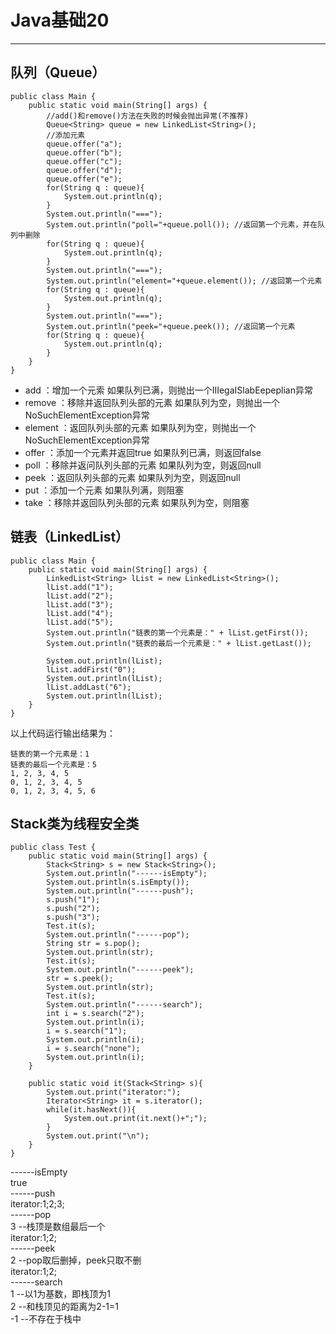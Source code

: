 # Java基础20  
<hr>     
  
## 队列（Queue）  
   
	public class Main {
    	public static void main(String[] args) {
    	    //add()和remove()方法在失败的时候会抛出异常(不推荐)
    	    Queue<String> queue = new LinkedList<String>();
    	    //添加元素
    	    queue.offer("a");
    	    queue.offer("b");
    	    queue.offer("c");
    	    queue.offer("d");
    	    queue.offer("e");
    	    for(String q : queue){
    	        System.out.println(q);
    	    }
    	    System.out.println("===");
    	    System.out.println("poll="+queue.poll()); //返回第一个元素，并在队列中删除
    	    for(String q : queue){
    	        System.out.println(q);
    	    }
    	    System.out.println("===");
    	    System.out.println("element="+queue.element()); //返回第一个元素 
    	    for(String q : queue){
    	        System.out.println(q);
    	    }
    	    System.out.println("===");
    	    System.out.println("peek="+queue.peek()); //返回第一个元素 
    	    for(String q : queue){
    	        System.out.println(q);
        	}
    	}
	}   
  
* add		：增加一个元索					如果队列已满，则抛出一个IIIegaISlabEepeplian异常
* remove	：移除并返回队列头部的元素		如果队列为空，则抛出一个NoSuchElementException异常
* element	：返回队列头部的元素				如果队列为空，则抛出一个NoSuchElementException异常
* offer		：添加一个元素并返回true			如果队列已满，则返回false
* poll		：移除并返问队列头部的元素		如果队列为空，则返回null
* peek		：返回队列头部的元素				如果队列为空，则返回null
* put		：添加一个元素					如果队列满，则阻塞
* take		：移除并返回队列头部的元素		如果队列为空，则阻塞  
  
## 链表（LinkedList）   
  
	public class Main {
    	public static void main(String[] args) {
    	    LinkedList<String> lList = new LinkedList<String>();
    	    lList.add("1");
    	    lList.add("2");
        	lList.add("3");
    	    lList.add("4");
    	    lList.add("5");
    	    System.out.println("链表的第一个元素是：" + lList.getFirst());
    	    System.out.println("链表的最后一个元素是：" + lList.getLast());

        	System.out.println(lList);
        	lList.addFirst("0");
        	System.out.println(lList);
        	lList.addLast("6");
        	System.out.println(lList);
    	}
	}    
  
  
以上代码运行输出结果为：

	链表的第一个元素是：1
	链表的最后一个元素是：5
	1, 2, 3, 4, 5
	0, 1, 2, 3, 4, 5
	0, 1, 2, 3, 4, 5, 6   
   
## Stack类为线程安全类   
  
	public class Test {  
    	public static void main(String[] args) {  
        	Stack<String> s = new Stack<String>();  
        	System.out.println("------isEmpty");  
        	System.out.println(s.isEmpty());  
        	System.out.println("------push");  
        	s.push("1");  
        	s.push("2");  
        	s.push("3");  
        	Test.it(s);  
        	System.out.println("------pop");  
        	String str = s.pop();  
        	System.out.println(str);  
        	Test.it(s);  
        	System.out.println("------peek");  
        	str = s.peek();  
        	System.out.println(str);  
        	Test.it(s);  
        	System.out.println("------search");  
        	int i = s.search("2");  
        	System.out.println(i);  
        	i = s.search("1");  
        	System.out.println(i);  
        	i = s.search("none");  
        	System.out.println(i);  
    	}  
      
    	public static void it(Stack<String> s){  
        	System.out.print("iterator:");  
        	Iterator<String> it = s.iterator();  
        	while(it.hasNext()){  
        	    System.out.print(it.next()+";");  
        	}  
        	System.out.print("\n");  
    	}  
	}      
  
------isEmpty  
true            
------push  
iterator:1;2;3;    
------pop  
3       --栈顶是数组最后一个  
iterator:1;2;  
------peek  
2       --pop取后删掉，peek只取不删  
iterator:1;2;  
------search      
1       --以1为基数，即栈顶为1  
2       --和栈顶见的距离为2-1=1  
-1      --不存在于栈中     
   
